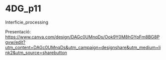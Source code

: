 # 4DG_p11
Interficie_processing

Presentació: 
https://www.canva.com/design/DAGc0UMnqDs/Ook9Y0M8hGYpFm8BG8Pgvw/edit?utm_content=DAGc0UMnqDs&utm_campaign=designshare&utm_medium=link2&utm_source=sharebutton
